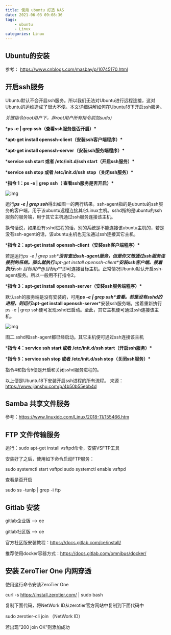 ```yaml
---
title: 使用 ubuntu 打造 NAS
date: 2021-06-03 09:08:36
tags:
	- ubuntu
	- Linux
categories: Linux
---
```




## Ubuntu的安装

参考： https://www.cnblogs.com/masbay/p/10745170.html

## 开启ssh服务

Ubuntu默认不会开启ssh服务。所以我们无法对Ubuntu进行远程连接，这对Ubuntu的运维造成了很大不便。本文详细讲解如何在Ubuntu18下开启ssh服务。

*关键指令(root用户下，非root用户所有指令前加sudo)*

***ps -e | grep ssh（查看ssh服务是否开启）\***

***apt-get install openssh-client（安装ssh客户端程序）\***

***apt-get install openssh-server（安装ssh服务端程序）\***

***service ssh start 或者 /etc/init.d/ssh start（开启ssh服务）\***

***service ssh stop 或者 /etc/init.d/ssh stop（关闭ssh服务）\***

***指令 1：ps -e | grep ssh（ 查看ssh服务是否开启）\***

![img](https://upload-images.jianshu.io/upload_images/10819250-c4836ff808dd1b7b.png?imageMogr2/auto-orient/strip|imageView2/2/w/405/format/webp)

运行***ps -e | grep ssh***得出如图一的两行结果。ssh-agent指的是ubuntu的ssh服务的客户端，用于该ubuntu远程连接其它Linux主机。sshd指的是ubuntu的ssh服务的服务端，用于其它主机通过ssh服务连接该主机。

换句话说，如果没有sshd进程的话，别的系统是不能连接该ubuntu主机的，若是没有ssh-agent的话，该ubuntu主机也无法通过ssh连接其它主机。

***指令 2：apt-get install openssh-client（安装ssh客户端程序）\***

若是运行***ps -e | grep ssh\***没有查出ssh-agent服务，但是你又想通过ssh服务连接别的系统。那么就执行***apt-get install openssh-client\***安装ssh客户端。接着执行***ssh 目标用户@目标ip***即可连接目标主机。正常情况Ubuntu默认开启ssh-agent服务。所以一般用不打指令2。

***指令 3：apt-get install openssh-server（安装ssh服务端程序）\***

默认ssh的服务端是没有安装的，可用***ps -e | grep ssh\***查看。若是没有sshd的进程，则运行***apt-get install openssh-server***安装ssh服务端。接着重新执行ps -e | grep ssh便可发现sshd已启动。至此，其它主机便可通过ssh连接该主机。

![img](https:////upload-images.jianshu.io/upload_images/10819250-60293234e0462d96.png?imageMogr2/auto-orient/strip|imageView2/2/w/471/format/webp)

图二.sshd和ssh-agent都已经启动。其它主机便可通过ssh连接该主机 

***指令 4：service ssh start 或者 /etc/init.d/ssh start（开启ssh服务）\***

***指令 5：service ssh stop 或者 /etc/init.d/ssh stop（关闭ssh服务）\***

指令4和指令5便是开启和关闭sshd服务进程的。

以上便是Ubuntu18下安装开启ssh进程的所有流程。
来源：https://www.jianshu.com/p/4b50b55ebb4d

## Samba 共享文件服务

参考：https://www.linuxidc.com/Linux/2018-11/155466.htm

## FTP 文件传输服务

运行：sudo apt-get install vsftpd命令，安装VSFTP工具

安装好了之后，使用如下命令启动FTP服务：

sudo systemctl start vsftpd
sudo systemctl enable vsftpd

查看是否开启

sudo ss -tunlp | grep -i ftp

## Gitlab 安装

gitlab企业版 --> ee

gitlab社区版 --> ce

官方社区版安装教程：https://docs.gitlab.com/ce/install/

推荐使用docker容器方式：https://docs.gitlab.com/omnibus/docker/

## 安装 ZeroTier One 内网穿透

使用这行命令安装ZeroTier One

curl -s https://install.zerotier.com/ | sudo bash

复制下面代码，将NetWork ID从zerotier官方网站中复制到下面代码中

sudo zerotier-cli join （NetWork ID）

若出现”200 join OK”则添加成功